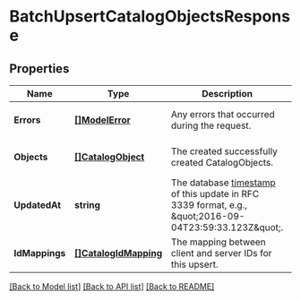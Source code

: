 # BatchUpsertCatalogObjectsResponse

## Properties

 Name           | Type                                          | Description                                                                                                                                                                    | Notes                        
----------------|-----------------------------------------------|--------------------------------------------------------------------------------------------------------------------------------------------------------------------------------|------------------------------
 **Errors**     | [**[]ModelError**](Error.md)                  | Any errors that occurred during the request.                                                                                                                                   | [optional] [default to null] 
 **Objects**    | [**[]CatalogObject**](CatalogObject.md)       | The created successfully created CatalogObjects.                                                                                                                               | [optional] [default to null] 
 **UpdatedAt**  | **string**                                    | The database [timestamp](https://developer.squareup.com/docs/build-basics/working-with-dates) of this update in RFC 3339 format, e.g., \&quot;2016-09-04T23:59:33.123Z\&quot;. | [optional] [default to null] 
 **IdMappings** | [**[]CatalogIdMapping**](CatalogIdMapping.md) | The mapping between client and server IDs for this upsert.                                                                                                                     | [optional] [default to null] 

[[Back to Model list]](../README.md#documentation-for-models) [[Back to API list]](../README.md#documentation-for-api-endpoints) [[Back to README]](../README.md)

